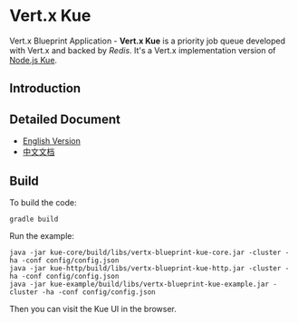 # Vert.x Kue

Vert.x Blueprint Application - **Vert.x Kue** is a priority job queue developed with Vert.x and backed by *Redis*. 
It's a Vert.x implementation version of [Node.js Kue](https://github.com/Automattic/kue).

## Introduction


## Detailed Document

- [English Version](docs/en/doc-en.md)
- [中文文档](docs/zh-cn/doc-zh-cn.md)

## Build

To build the code:

    gradle build
    
Run the example:

    java -jar kue-core/build/libs/vertx-blueprint-kue-core.jar -cluster -ha -conf config/config.json
    java -jar kue-http/build/libs/vertx-blueprint-kue-http.jar -cluster -ha -conf config/config.json
    java -jar kue-example/build/libs/vertx-blueprint-kue-example.jar -cluster -ha -conf config/config.json

Then you can visit the Kue UI in the browser.